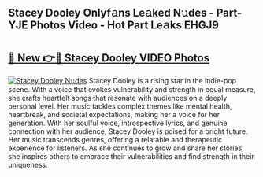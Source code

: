 ## Stacey Dooley Onlyf𝚊ns Le𝚊ked N𝚞des - Part-YJE Photos Video - Hot Part Le𝚊ks EHGJ9

# <h2><a href="http://ab33944.deff.icu/?id=Stacey+Dooley">🔗 New 👉🔴 Stacey Dooley VIDEO Photos</a></h2>

[![Stacey Dooley N𝚞des](https://i.imgur.com/rIISA9y.gif)](http://ab33944.deff.icu/?id=Stacey+Dooley)
Stacey Dooley is a rising star in the indie-pop scene. With a voice that evokes vulnerability and strength in equal measure, she crafts heartfelt songs that resonate with audiences on a deeply personal level. Her music tackles complex themes like mental health, heartbreak, and societal expectations, making her a voice for her generation. With her soulful voice, introspective lyrics, and genuine connection with her audience, Stacey Dooley is poised for a bright future. Her music transcends genres, offering a relatable and therapeutic experience for listeners. As she continues to grow and share her stories, she inspires others to embrace their vulnerabilities and find strength in their uniqueness.
